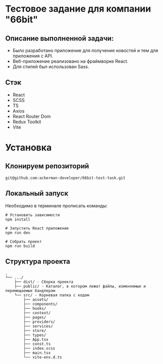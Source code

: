 # Тестовое задание для компании "66bit"

## Описание выполненной задачи:

- Было разработано приложение для получения новостей и тем для приложения с API.
- Веб-приложение реализовано на фраймворке React.
- Для стилей был использован Sass.

## Стэк
- React 
- SCSS
- TS
- Axios 
- React Router Dom 
- Redux Toolkit
- Vite

# Установка
## Клонируем репозиторий
    git@github.com:ackerman-developer/66bit-test-task.git

## Локальный запуск

Необходимо в терминале прописать команды:

    # Установить зависимости
    npm install

    # Запустить React приложение
    npm run dev
    
    # Собрать проект
    npm run build

## Структура проекта
```
.
└── .../
    ├── dist/ - Сборка проекта
    ├── public/ - Каталог, в котором лежат файлы, изменяемые и перемещаемые бандлером
    └── src/ - Корневая папка с кодом
        ├── assets/ 
        ├── components/
        ├── hooks/
        ├── context/
        ├── pages/
        ├── providers/
        ├── services/
        ├── store/
        ├── types/
        ├── App.tsx
        ├── const.ts
        ├── index.scss
        ├── main.tsx
        └── vite-env.d.ts
```
